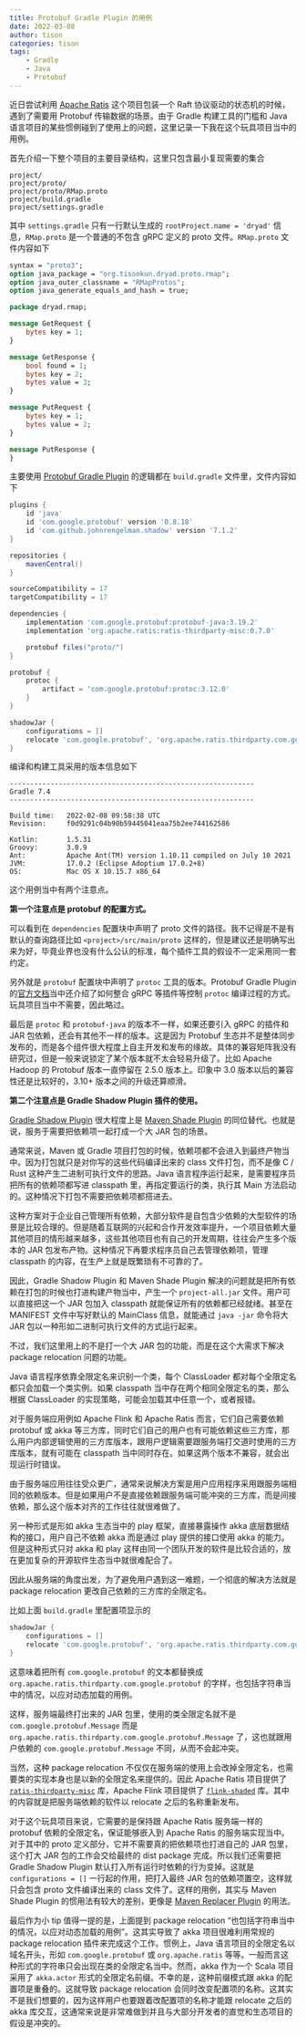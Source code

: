 ```yaml
---
title: Protobuf Gradle Plugin 的用例 
date: 2022-03-08
author: tison
categories: tison
tags:
    - Gradle
    - Java
    - Protobuf
---
```


近日尝试利用 [Apache Ratis](https://github.com/apache/ratis) 这个项目包装一个 Raft 协议驱动的状态机的时候，遇到了需要用 Protobuf 传输数据的场景。由于 Gradle 构建工具的门槛和 Java 语言项目的某些惯例碰到了使用上的问题，这里记录一下我在这个玩具项目当中的用例。

<!-- more -->

首先介绍一下整个项目的主要目录结构，这里只包含最小复现需要的集合

```
project/
project/proto/
project/proto/RMap.proto
project/build.gradle
project/settings.gradle
```

其中 `settings.gradle` 只有一行默认生成的 `rootProject.name = 'dryad'` 信息，`RMap.proto` 是一个普通的不包含 gRPC 定义的 proto 文件。`RMap.proto` 文件内容如下

```protobuf
syntax = "proto3";
option java_package = "org.tisonkun.dryad.proto.rmap";
option java_outer_classname = "RMapProtos";
option java_generate_equals_and_hash = true;

package dryad.rmap;

message GetRequest {
    bytes key = 1;
}

message GetResponse {
    bool found = 1;
    bytes key = 2;
    bytes value = 3;
}

message PutRequest {
    bytes key = 1;
    bytes value = 2;
}

message PutResponse {
}
```

主要使用 [Protobuf Gradle Plugin](https://github.com/google/protobuf-gradle-plugin) 的逻辑都在 `build.gradle` 文件里，文件内容如下

```groovy
plugins {
    id 'java'
    id 'com.google.protobuf' version '0.8.18'
    id 'com.github.johnrengelman.shadow' version '7.1.2'
}

repositories {
    mavenCentral()
}

sourceCompatibility = 17
targetCompatibility = 17

dependencies {
    implementation 'com.google.protobuf:protobuf-java:3.19.2'
    implementation 'org.apache.ratis:ratis-thirdparty-misc:0.7.0'

    protobuf files("proto/")
}

protobuf {
    protoc {
        artifact = 'com.google.protobuf:protoc:3.12.0'
    }
}

shadowJar {
    configurations = []
    relocate 'com.google.protobuf', 'org.apache.ratis.thirdparty.com.google.protobuf'
}
```

编译和构建工具采用的版本信息如下

```
------------------------------------------------------------
Gradle 7.4
------------------------------------------------------------

Build time:   2022-02-08 09:58:38 UTC
Revision:     f0d9291c04b90b59445041eaa75b2ee744162586

Kotlin:       1.5.31
Groovy:       3.0.9
Ant:          Apache Ant(TM) version 1.10.11 compiled on July 10 2021
JVM:          17.0.2 (Eclipse Adoptium 17.0.2+8)
OS:           Mac OS X 10.15.7 x86_64
```

这个用例当中有两个注意点。

**第一个注意点是 protobuf 的配置方式。**

可以看到在 `dependencies` 配置块中声明了 proto 文件的路径。我不记得是不是有默认的查询路径比如 `<project>/src/main/proto` 这样的，但是建议还是明确写出来为好，毕竟业界也没有什么公认的标准，每个插件工具的假设不一定采用同一套约定。

另外就是 `protobuf` 配置块中声明了 `protoc` 工具的版本。Protobuf Gradle Plugin 的[官方文档](https://github.com/google/protobuf-gradle-plugin#customizing-protobuf-compilation)当中还介绍了如何整合 gRPC 等插件等控制 `protoc` 编译过程的方式。玩具项目当中不需要，因此略过。

最后是 `protoc` 和 `protobuf-java` 的版本不一样，如果还要引入 gRPC 的插件和 JAR 包依赖，还会有其他不一样的版本。这是因为 Protobuf 生态并不是整体同步发布的，而是各个组件很大程度上自主开发和发布的缘故。具体的兼容矩阵我没有研究过，但是一般来说锁定了某个版本就不太会轻易升级了。比如 Apache Hadoop 的 Protobuf 版本一直停留在 2.5.0 版本上。印象中 3.0 版本以后的兼容性还是比较好的，3.10+ 版本之间的升级还算顺滑。

**第二个注意点是 Gradle Shadow Plugin 插件的使用。**

[Gradle Shadow Plugin](https://imperceptiblethoughts.com/shadow/) 很大程度上是 [Maven Shade Plugin](https://maven.apache.org/plugins/maven-shade-plugin/) 的同位替代。也就是说，服务于需要把依赖项一起打成一个大 JAR 包的场景。

通常来说，Maven 或 Gradle 项目打包的时候，依赖项都不会进入到最终产物当中。因为打包就只是对你写的这些代码编译出来的 class 文件打包，而不是像 C / Rust 这种产生二进制可执行文件的思路。Java 语言程序运行起来，是需要程序员把所有的依赖项都写进 classpath 里，再指定要运行的类，执行其 Main 方法启动的。这种情况下打包不需要把依赖项都搭进去。

这种方案对于企业自己管理所有依赖，大部分软件是自包含少依赖的大型软件的场景是比较合理的。但是随着互联网的兴起和合作开发效率提升，一个项目依赖大量其他项目的情形越来越多，这些其他项目也有自己的开发周期，往往会产生多个版本的 JAR 包发布产物。这种情况下再要求程序员自己去管理依赖项，管理 classpath 的内容，在生产上就是既繁琐有不可靠的了。

因此，Gradle Shadow Plugin 和 Maven Shade Plugin 解决的问题就是把所有依赖在打包的时候也打进构建产物当中，产生一个 `project-all.jar` 文件。用户可以直接把这一个 JAR 包加入 classpath 就能保证所有的依赖都已经就绪。甚至在 MANIFEST 文件中写好默认的 MainClass 信息，就能通过 `java -jar` 命令将大 JAR 包以一种形如二进制可执行文件的方式运行起来。

不过，我们这里用上的不是打一个大 JAR 包的功能，而是在这个大需求下解决 package relocation 问题的功能。

Java 语言程序依靠全限定名来识别一个类，每个 ClassLoader 都对每个全限定名都只会加载一个类实例。如果 classpath 当中存在两个相同全限定名的类，那么根据 ClassLoader 的实现策略，可能会加载其中任意一个，或者报错。

对于服务端应用例如 Apache Flink 和 Apache Ratis 而言，它们自己需要依赖 protobuf 或 akka 等三方库，同时它们自己的用户也有可能依赖这些三方库，那么用户内部逻辑使用的三方库版本，跟用户逻辑需要跟服务端打交道时使用的三方库版本，就有可能在 classpath 当中同时存在。如果这两个版本不兼容，就会出现运行时错误。

由于服务端应用往往受众更广，通常来说解决方案是用户应用程序采用跟服务端相同的依赖版本。但是如果用户不是直接依赖跟服务端可能冲突的三方库，而是间接依赖，那么这个版本对齐的工作往往就很难做了。

另一种形式是形如 akka 生态当中的 play 框架，直接暴露操作 akka 底层数据结构的接口，用户自己不依赖 akka 而是通过 play 提供的接口使用 akka 的能力。但是这种形式只对 akka 和 play 这样由同一个团队开发的软件是比较合适的，放在更加复杂的开源软件生态当中就很难配合了。

因此从服务端的角度出发，为了避免用户遇到这一难题，一个彻底的解决方法就是 package relocation 更改自己依赖的三方库的全限定名。

比如上面 `build.gradle` 里配置项显示的

```groovy
shadowJar {
    configurations = []
    relocate 'com.google.protobuf', 'org.apache.ratis.thirdparty.com.google.protobuf'
}
```

这意味着把所有 `com.google.protobuf` 的文本都替换成 `org.apache.ratis.thirdparty.com.google.protobuf` 的字样，也包括字符串当中的情况，以应对动态加载的用例。

这样，服务端最终打出来的 JAR 包里，使用的类全限定名就不是 `com.google.protobuf.Message` 而是 `org.apache.ratis.thirdparty.com.google.protobuf.Message` 了，这也就跟用户依赖的 `com.google.protobuf.Message` 不同，从而不会起冲突。

当然，这种 package relocation 不仅仅在服务端的使用上会改掉全限定名，也需要类的实现本身也是以新的全限定名来提供的。因此 Apache Ratis 项目提供了 [`ratis-thirdparty-misc`](https://github.com/apache/ratis-thirdparty) 库，Apache Flink 项目提供了 [`flink-shaded`](https://github.com/apache/flink-shaded) 库。其中的内容就是把服务端依赖的软件以 relocate 之后的名称重新发布。

对于这个玩具项目来说，它需要的是保持跟 Apache Ratis 服务端一样的 protobuf 依赖的全限定名，保证能够嵌入到 Apache Ratis 的服务端实现当中。对于其中的 proto 定义部分，它并不需要真的把依赖项也打进自己的 JAR 包里，这个打大 JAR 包的工作会交给最终的 dist package 完成。所以我们还需要把 Gradle Shadow Plugin 默认打入所有运行时依赖的行为变掉。这就是 `configurations = []` 一行起的作用，把打入最终 JAR 包的依赖项置空，这样就只会包含 proto 文件编译出来的 class 文件了。这样的用例，其实与 Maven Shade Plugin 的惯用法有较大的差别，更像是 [Maven Replacer Plugin](https://code.google.com/archive/p/maven-replacer-plugin/) 的用法。

最后作为小 tip 值得一提的是，上面提到 package relocation “也包括字符串当中的情况，以应对动态加载的用例”。这其实导致了 akka 项目很难利用常规的 package relocation 插件来完成这个工作。惯例上，Java 语言项目的全限定名以域名开头，形如 `com.google.protobuf` 或 `org.apache.ratis` 等等。一般而言这种形式的字符串只会出现在类的全限定名当中。然而，akka 作为一个 Scala 项目采用了 `akka.actor` 形式的全限定名前缀。不幸的是，这种前缀模式跟 akka 的配置项是重叠的。这就导致 package relocation 会同时改变配置项的名称。这其实不是我们想要的，因为这样用户也要跟着改配置项的名称才能跟 relocate 之后的 akka 库交互，这通常来说是非常难做到并且与大部分开发者的直觉和生态项目的假设是冲突的。
